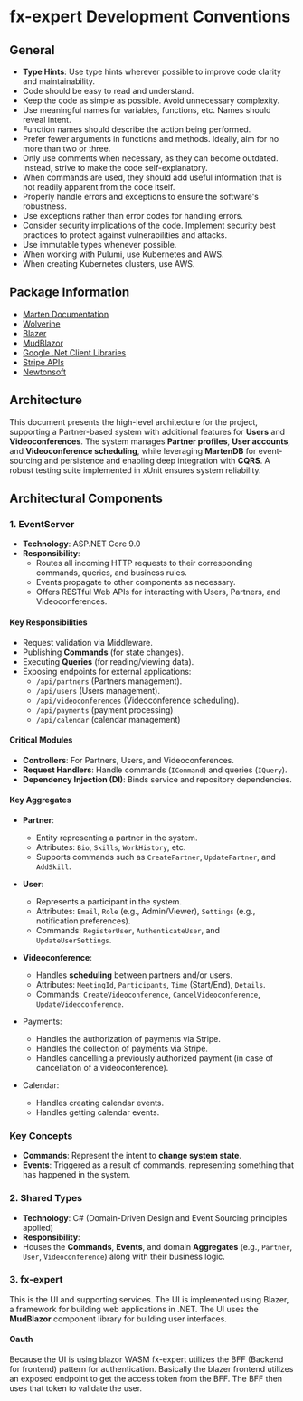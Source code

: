 # fx-expert Development Conventions

## General

- **Type Hints**: Use type hints wherever possible to improve code clarity and maintainability.
- Code should be easy to read and understand.
- Keep the code as simple as possible. Avoid unnecessary complexity.
- Use meaningful names for variables, functions, etc. Names should reveal intent.
- Function names should describe the action being performed.
- Prefer fewer arguments in functions and methods. Ideally, aim for no more than two or three.
- Only use comments when necessary, as they can become outdated. Instead, strive to make the code self-explanatory.
- When commands are used, they should add useful information that is not readily apparent from the code itself.
- Properly handle errors and exceptions to ensure the software's robustness.
- Use exceptions rather than error codes for handling errors.
- Consider security implications of the code. Implement security best practices to protect against vulnerabilities and attacks.
- Use immutable types whenever possible.
- When working with Pulumi, use Kubernetes and AWS.
- When creating Kubernetes clusters, use AWS.

## Package Information

- [Marten Documentation](https://martendb.io/introduction.html)
- [Wolverine](https://wolverinefx.net/guide/basics.html)
- [Blazer](https://learn.microsoft.com/en-us/aspnet/core/?view=aspnetcore-9.0&WT.mc_id=dotnet-35129-website)
- [MudBlazor](https://mudblazor.com/docs/overview)
- [Google .Net Client Libraries](https://developers.google.com/api-client-library/dotnet)
- [Stripe APIs](https://docs.stripe.com/api?lang=dotnet)
- [Newtonsoft](https://www.newtonsoft.com/json/help/html/Introduction.htm)

## Architecture

This document presents the high-level architecture for the project, supporting a Partner-based system with additional features for **Users** and **Videoconferences**. The system manages **Partner profiles**, **User accounts**, and **Videoconference scheduling**, while leveraging **MartenDB** for event-sourcing and persistence and enabling deep integration with **CQRS**. A robust testing suite implemented in xUnit ensures system reliability.

## Architectural Components

### 1. EventServer

- **Technology**: ASP.NET Core 9.0
- **Responsibility**:
  - Routes all incoming HTTP requests to their corresponding commands, queries, and business rules.
  - Events propagate to other components as necessary.
  - Offers RESTful Web APIs for interacting with Users, Partners, and Videoconferences.

#### Key Responsibilities

- Request validation via Middleware.
- Publishing **Commands** (for state changes).
- Executing **Queries** (for reading/viewing data).
- Exposing endpoints for external applications:
  - `/api/partners` (Partners management).
  - `/api/users` (Users management).
  - `/api/videoconferences` (Videoconference scheduling).
  - `/api/payments` (payment processing)
  - `/api/calendar` (calendar management)

#### Critical Modules

- **Controllers**: For Partners, Users, and Videoconferences.
- **Request Handlers**: Handle commands (`ICommand`) and queries (`IQuery`).
- **Dependency Injection (DI)**: Binds service and repository dependencies.

#### Key Aggregates

- **Partner**:

  - Entity representing a partner in the system.
  - Attributes: `Bio`, `Skills`, `WorkHistory`, etc.
  - Supports commands such as `CreatePartner`, `UpdatePartner`, and `AddSkill`.

- **User**:

  - Represents a participant in the system.
  - Attributes: `Email`, `Role` (e.g., Admin/Viewer), `Settings` (e.g., notification preferences).
  - Commands: `RegisterUser`, `AuthenticateUser`, and `UpdateUserSettings`.

- **Videoconference**:

  - Handles **scheduling** between partners and/or users.
  - Attributes: `MeetingId`, `Participants`, `Time` (Start/End), `Details`.
  - Commands: `CreateVideoconference`, `CancelVideoconference`, `UpdateVideoconference`.

- Payments:

  - Handles the authorization of payments via Stripe.
  - Handles the collection of payments via Stripe.
  - Handles cancelling a previously authorized payment (in case of cancellation of a videoconference).

- Calendar:
  - Handles creating calendar events.
  - Handles getting calendar events.

### Key Concepts

- **Commands**: Represent the intent to **change system state**.
- **Events**: Triggered as a result of commands, representing something that has happened in the system.

### 2. Shared Types

- **Technology**: C# (Domain-Driven Design and Event Sourcing principles applied)
- **Responsibility**:
- Houses the **Commands**, **Events**, and domain **Aggregates** (e.g., `Partner`, `User`, `Videoconference`) along with their business logic.

### 3. fx-expert

This is the UI and supporting services. The UI is implemented using Blazer,
a framework for building web applications in .NET.
The UI uses the **MudBlazor** component library for building user interfaces.

#### Oauth

Because the UI is using blazor WASM fx-expert utilizes the BFF (Backend for frontend)
pattern for authentication. Basically the blazer frontend utilizes an exposed endpoint to
get the access token from the BFF. The BFF then uses that token to validate the user.
